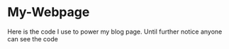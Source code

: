 # My-Webpage
Here is the code I use to power my blog page. Until further notice anyone can see the code
